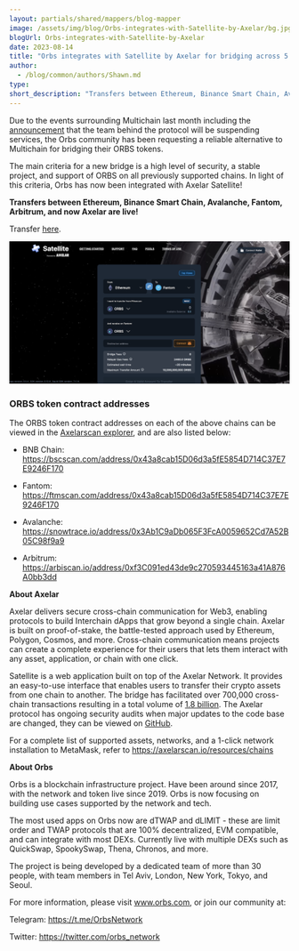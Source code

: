 ```yaml
---
layout: partials/shared/mappers/blog-mapper
image: /assets/img/blog/Orbs-integrates-with-Satellite-by-Axelar/bg.jpg
blogUrl: Orbs-integrates-with-Satellite-by-Axelar
date: 2023-08-14
title: "Orbs integrates with Satellite by Axelar for bridging across 5 chains!"
author:
  - /blog/common/authors/Shawn.md
type:
short_description: "Transfers between Ethereum, Binance Smart Chain, Avalanche, Fantom, Arbitrum, and now Axelar are live using Satellite bridge by Axelar!"
---
```


Due to the events surrounding Multichain last month including the [announcement](https://twitter.com/MultichainOrg/status/1677180114227056641) that the team behind the protocol will be suspending services, the Orbs community has been requesting a reliable alternative to Multichain for bridging their ORBS tokens. 

The main criteria for a new bridge is a high level of security, a stable project, and support of ORBS on all previously supported chains. In light of this criteria, Orbs has now been integrated with Axelar Satellite!

**Transfers between Ethereum, Binance Smart Chain, Avalanche, Fantom, Arbitrum, and now Axelar are live!** 

Transfer [here](https://satellite.money/?source=ethereum&destination=fantom&asset_denom=orbs-wei&destination_address=).

![screenshot](/assets/img/blog/Orbs-integrates-with-Satellite-by-Axelar/image1.png)


### ORBS token contract addresses

The ORBS token contract addresses on each of the above chains can be viewed in the [Axelarscan explorer](https://axelarscan.io/resources/assets), and are also listed below:

- BNB Chain: https://bscscan.com/address/0x43a8cab15D06d3a5fE5854D714C37E7E9246F170

- Fantom: https://ftmscan.com/address/0x43a8cab15D06d3a5fE5854D714C37E7E9246F170

- Avalanche: https://snowtrace.io/address/0x3Ab1C9aDb065F3FcA0059652Cd7A52B05C98f9a9

- Arbitrum: https://arbiscan.io/address/0xf3C091ed43de9c270593445163a41A876A0bb3dd


<div class='line-separator'> </div>


**About Axelar**

Axelar delivers secure cross-chain communication for Web3, enabling protocols to build Interchain dApps that grow beyond a single chain. Axelar is built on proof-of-stake, the battle-tested approach used by Ethereum, Polygon, Cosmos, and more. Cross-chain communication means projects can create a complete experience for their users that lets them interact with any asset, application, or chain with one click.


Satellite is a web application built on top of the Axelar Network. It provides an easy-to-use interface that enables users to transfer their crypto assets from one chain to another. The bridge has facilitated over 700,000 cross-chain transactions resulting in a total volume of [1.8 billion](https://axelarscan.io/interchain).   The Axelar protocol has ongoing security audits when major updates to the code base are changed, they can be viewed on [GitHub](https://github.com/axelarnetwork/audits). 

For a complete list of supported assets, networks, and a 1-click network installation to MetaMask, refer to https://axelarscan.io/resources/chains



<div class='line-separator'> </div>

**About Orbs**

Orbs is a blockchain infrastructure project. Have been around since 2017, with the network and token live since 2019. Orbs is now focusing on building use cases supported by the network and tech.

The most used apps on Orbs now are dTWAP and dLIMIT - these are limit order and TWAP protocols that are 100% decentralized, EVM compatible, and can integrate with most DEXs. Currently live with multiple DEXs such as QuickSwap, SpookySwap, Thena, Chronos, and more.

The project is being developed by a dedicated team of more than 30 people, with team members in Tel Aviv, London, New York, Tokyo, and Seoul. 

For more information, please visit www.orbs.com, or join our community at: 

Telegram: https://t.me/OrbsNetwork 

Twitter: https://twitter.com/orbs_network 




